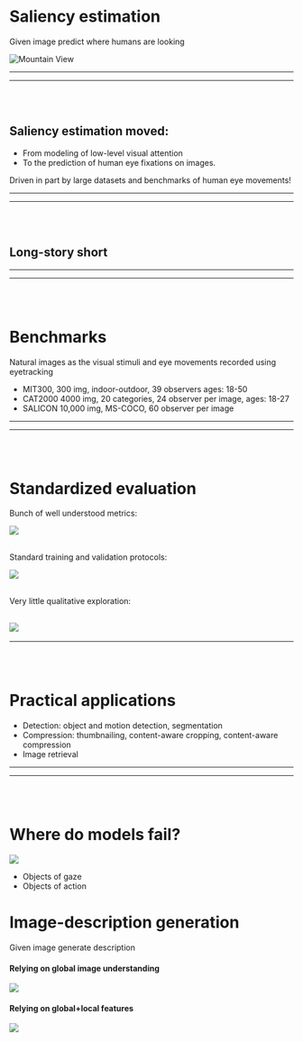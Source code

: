 # Saliency estimation

Given image predict where humans are looking

<img src="http://imagelab.ing.unimore.it/imagelab/uploadedImages/000243.jpg"    
     alt="Mountain View" 
     >
     
----
----
<br><br>

## Saliency estimation moved:
- From modeling of low-level visual attention 
- To the prediction of human eye fixations on images.

Driven in part by large datasets and benchmarks of human eye movements!

----
----
<br><br>


## Long-story short


----
----
<br><br>

# Benchmarks

Natural images as the visual stimuli and eye movements recorded using eyetracking

- MIT300, 300 img, indoor-outdoor, 39 observers ages: 18-50
- CAT2000 4000 img, 20 categories, 24 observer per image, ages: 18-27  
- SALICON 10,000 img, MS-COCO, 60 observer per image  

----
----
<br><br>

# Standardized evaluation
Bunch of well understood metrics:

<img
    src="https://ai2-s2-public.s3.amazonaws.com/figures/2016-11-08/7df5a52a88a7e84ddb645e8361d2e9aa45449e5f/13-Table6-1.png"
    >
<br><br>


Standard training and validation protocols:

<img
    src="https://ai2-s2-public.s3.amazonaws.com/figures/2016-11-08/258fad95e709b6d0572ae6cc99efbbb14d32bdf2/6-Table4-1.png"
    >
    <br><br>

    
Very little qualitative exploration:

<img
    src="https://ai2-s2-public.s3.amazonaws.com/figures/2016-11-08/258fad95e709b6d0572ae6cc99efbbb14d32bdf2/7-Figure6-1.png"
    >
----
----
<br><br>

# Practical applications

- Detection: object and motion detection, segmentation
- Compression: thumbnailing, content-aware cropping, content-aware compression
- Image retrieval

----
----
<br><br>

# Where do models fail?

<img src="https://ai2-s2-public.s3.amazonaws.com/figures/2016-11-08/13b6b5b2e96b2b63f0d35f6e91e22a08d2f4e52c/8-Figure6-1.png"
     >
     
- Objects of gaze
- Objects of action

# Image-description generation
Given image generate description 

#### Relying on global image understanding
<img src="https://ai2-s2-public.s3.amazonaws.com/figures/2016-11-08/11da2d589485685f792a8ac79d4c2e589e5f77bd/0-Figure1-1.png"
     >
#### Relying on global+local features
<img src="https://ai2-s2-public.s3.amazonaws.com/figures/2016-11-08/b955969e1077ca328018c9e4dcf27b87ed9f5076/9-Figure8-1.png"
     >
